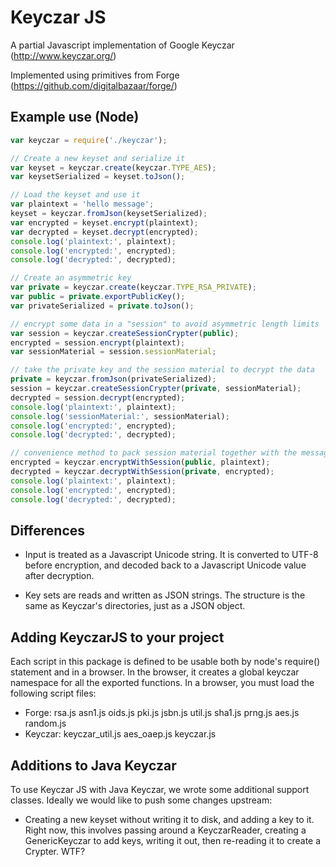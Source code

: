 Keyczar JS
==========

A partial Javascript implementation of Google Keyczar (http://www.keyczar.org/)

Implemented using primitives from Forge (https://github.com/digitalbazaar/forge/)


Example use (Node)
------------------

```javascript
var keyczar = require('./keyczar');

// Create a new keyset and serialize it
var keyset = keyczar.create(keyczar.TYPE_AES);
var keysetSerialized = keyset.toJson();

// Load the keyset and use it
var plaintext = 'hello message';
keyset = keyczar.fromJson(keysetSerialized);
var encrypted = keyset.encrypt(plaintext);
var decrypted = keyset.decrypt(encrypted);
console.log('plaintext:', plaintext);
console.log('encrypted:', encrypted);
console.log('decrypted:', decrypted);

// Create an asymmetric key
var private = keyczar.create(keyczar.TYPE_RSA_PRIVATE);
var public = private.exportPublicKey();
var privateSerialized = private.toJson();

// encrypt some data in a "session" to avoid asymmetric length limits
var session = keyczar.createSessionCrypter(public);
encrypted = session.encrypt(plaintext);
var sessionMaterial = session.sessionMaterial;

// take the private key and the session material to decrypt the data
private = keyczar.fromJson(privateSerialized);
session = keyczar.createSessionCrypter(private, sessionMaterial);
decrypted = session.decrypt(encrypted);
console.log('plaintext:', plaintext);
console.log('sessionMaterial:', sessionMaterial);
console.log('encrypted:', encrypted);
console.log('decrypted:', decrypted);

// convenience method to pack session material together with the message
encrypted = keyczar.encryptWithSession(public, plaintext);
decrypted = keyczar.decryptWithSession(private, encrypted);
console.log('plaintext:', plaintext);
console.log('encrypted:', encrypted);
console.log('decrypted:', decrypted);
```


Differences
-----------

* Input is treated as a Javascript Unicode string. It is converted to UTF-8
  before encryption, and decoded back to a Javascript Unicode value after
  decryption.

* Key sets are reads and written as JSON strings. The structure is the same as
  Keyczar's directories, just as a JSON object.



Adding KeyczarJS to your project
--------------------------------

Each script in this package is defined to be usable both by node's require()
statement and in a browser. In the browser, it creates a global keyczar
namespace for all the exported functions. In a browser, you must load the
following script files:

* Forge: rsa.js asn1.js oids.js pki.js jsbn.js util.js sha1.js prng.js aes.js
  random.js
* Keyczar: keyczar_util.js aes_oaep.js keyczar.js



Additions to Java Keyczar
-------------------------

To use Keyczar JS with Java Keyczar, we wrote some additional support
classes. Ideally we would like to push some changes upstream:

* Creating a new keyset without writing it to disk, and adding a key to it.
  Right now, this involves passing around a KeyczarReader, creating a
  GenericKeyczar to add keys, writing it out, then re-reading it to create a
  Crypter. WTF?
